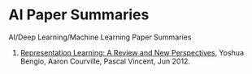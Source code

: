 # AI Paper Summaries
AI/Deep Learning/Machine Learning Paper Summaries

1. [Representation Learning: A Review and New Perspectives](https://arxiv.org/abs/1206.5538), Yoshua Bengio, Aaron Courville, Pascal Vincent, Jun 2012.
